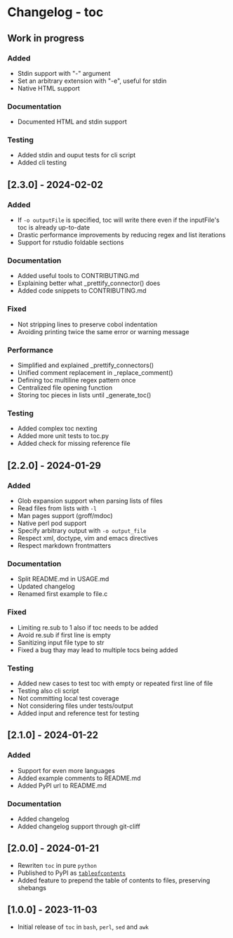 <!--
// ┌───────────────────────────────────────────────────────────────┐
// │ Contents of CHANGELOG.md                                      │
// ├───────────────────────────────────────────────────────────────┘
// │
// ├──┐Changelog - toc
// │  ├──┐Work in progress
// │  │  ├── Added
// │  │  ├── Documentation
// │  │  └── Testing
// │  ├──┐[2.3.0] - 2024-02-02
// │  │  ├── Added
// │  │  ├── Documentation
// │  │  ├── Fixed
// │  │  ├── Performance
// │  │  └── Testing
// │  ├──┐[2.2.0] - 2024-01-29
// │  │  ├── Added
// │  │  ├── Documentation
// │  │  ├── Fixed
// │  │  └── Testing
// │  ├──┐[2.1.0] - 2024-01-22
// │  │  ├── Added
// │  │  └── Documentation
// │  ├── [2.0.0] - 2024-01-21
// │  └── [1.0.0] - 2023-11-03
// │
// └───────────────────────────────────────────────────────────────
-->

# Changelog - toc

## Work in progress
### Added

- Stdin support with "-" argument
- Set an arbitrary extension with "-e", useful for stdin
- Native HTML support

### Documentation

- Documented HTML and stdin support

### Testing

- Added stdin and ouput tests for cli script
- Added cli testing

## [2.3.0] - 2024-02-02
### Added

- If `-o outputFile` is specified, toc will write there even if the inputFile's toc is already up-to-date
- Drastic performance improvements by reducing regex and list iterations
- Support for rstudio foldable sections

### Documentation

- Added useful tools to CONTRIBUTING.md
- Explaining better what _prettify_connector() does
- Added code snippets to CONTRIBUTING.md

### Fixed

- Not stripping lines to preserve cobol indentation
- Avoiding printing twice the same error or warning message

### Performance

- Simplified and explained _prettify_connectors()
- Unified comment replacement in _replace_comment()
- Defining toc multiline regex pattern once
- Centralized file opening function
- Storing toc pieces in lists until _generate_toc()

### Testing

- Added complex toc nexting
- Added more unit tests to toc.py
- Added check for missing reference file

## [2.2.0] - 2024-01-29
### Added

- Glob expansion support when parsing lists of files
- Read files from lists with `-l`
- Man pages support (groff/mdoc)
- Native perl pod support
- Specify arbitrary output with `-o output_file`
- Respect xml, doctype, vim and emacs directives
- Respect markdown frontmatters

### Documentation

- Split README.md in USAGE.md
- Updated changelog
- Renamed first example to file.c

### Fixed

- Limiting re.sub to 1 also if toc needs to be added
- Avoid re.sub if first line is empty
- Sanitizing input file type to str
- Fixed a bug thay may lead to multiple tocs being added

### Testing

- Added new cases to test toc with empty or repeated first line of file
- Testing also cli script
- Not committing local test coverage
- Not considering files under tests/output
- Added input and reference test for testing

## [2.1.0] - 2024-01-22
### Added

- Support for even more languages
- Added example comments to README.md
- Added PyPI url to README.md

### Documentation

- Added changelog
- Added changelog support through git-cliff

## [2.0.0] - 2024-01-21

- Rewriten `toc` in pure `python`
- Published to PyPI as [`tableofcontents`](https://pypi.org/project/tableofcontents)
- Added feature to prepend the table of contents to files, preserving shebangs

## [1.0.0] - 2023-11-03

- Initial release of `toc` in `bash`, `perl`, `sed` and `awk`
